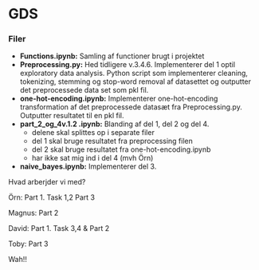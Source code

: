 # GDS

### Filer
- **Functions.ipynb:** Samling af functioner brugt i projektet
- **Preprocessing.py:** Hed tidligere v.3.4.6. Implementerer del 1 optil exploratory data analysis. Python script som implementerer
    cleaning, tokenizing, stemming og stop-word removal af datasettet og outputter det preprocessede
    data set som pkl fil.
- **one-hot-encoding.ipynb:** Implementerer one-hot-encoding transformation af 
    det preprocessede datasæt fra Preprocessing.py. Outputter resultatet til en pkl fil.
- **part_2_og_4v.1.2 .ipynb:** Blanding af del 1, del 2 og del 4.
    - delene skal splittes op i separate filer
    - del 1 skal bruge resultatet fra preprocessing filen
    - del 2 skal bruge resultatet fra one-hot-encoding.ipynb
    - har ikke sat mig ind i del 4 (mvh Örn)
- **naive_bayes.ipynb:** Implementerer del 3.

Hvad arberjder vi med?

Örn: Part 1. Task 1,2    Part 3

Magnus: Part 2

David: Part 1. Task 3,4   &   Part 2

Toby: Part 3




Wah!!
